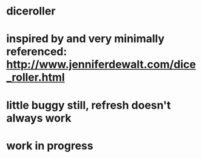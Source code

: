 # diceroller
# inspired by and very minimally referenced: http://www.jenniferdewalt.com/dice_roller.html
# little buggy still, refresh doesn't always work
# work in progress
